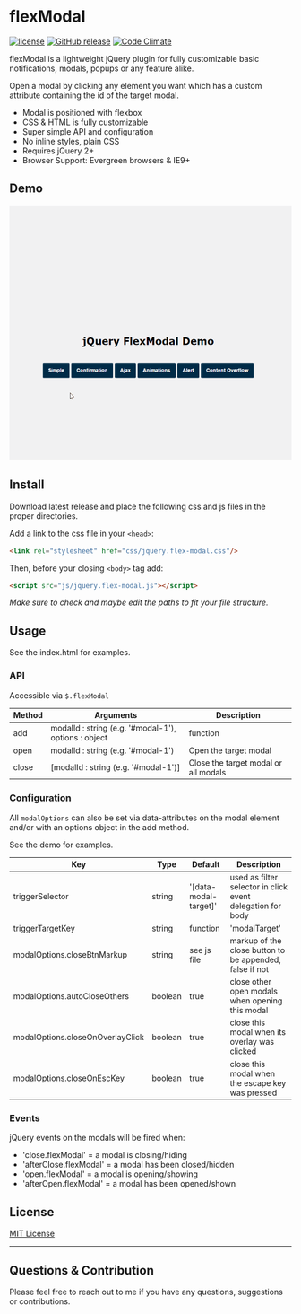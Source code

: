 # flexModal
[![license](https://img.shields.io/github/license/floriancapelle/jquery-flex-modal.svg?style=flat-square&maxAge=3600)](https://github.com/floriancapelle/jquery-flex-modal/blob/master/LICENSE)
[![GitHub release](https://img.shields.io/github/release/floriancapelle/jquery-flex-modal.svg?style=flat-square&maxAge=3600)](https://github.com/floriancapelle/jquery-flex-modal/releases)
[![Code Climate](https://codeclimate.com/github/floriancapelle/jquery-flex-modal/badges/gpa.svg)](https://codeclimate.com/github/floriancapelle/jquery-flex-modal)


flexModal is a lightweight jQuery plugin for fully customizable basic notifications, modals, popups or any feature alike.

Open a modal by clicking any element you want which has a custom attribute containing the id of the target modal.

- Modal is positioned with flexbox
- CSS & HTML is fully customizable
- Super simple API and configuration
- No inline styles, plain CSS
- Requires jQuery 2+
- Browser Support: Evergreen browsers & IE9+

## Demo

![jQuery FlexModal Demo](https://raw.githubusercontent.com/floriancapelle/jquery-flex-modal/master/demo.gif)

## Install

Download latest release and place the following css and js files in the proper directories.

Add a link to the css file in your `<head>`:
```html
<link rel="stylesheet" href="css/jquery.flex-modal.css"/>
```

Then, before your closing ```<body>``` tag add:
```html
<script src="js/jquery.flex-modal.js"></script>
```

*Make sure to check and maybe edit the paths to fit your file structure.*

## Usage

See the index.html for examples.

### API

Accessible via `$.flexModal`

Method | Arguments | Description
------ | -------- | -----------
add | modalId : string (e.g. '#modal-1'), options : object|function | Add/Prepare the target modal. You may supply a callback function or an object for this modal only.
open | modalId : string (e.g. '#modal-1') | Open the target modal
close | [modalId : string (e.g. '#modal-1')] | Close the target modal or all modals

### Configuration

All `modalOptions` can also be set via data-attributes on the modal element and/or with an options object in the add method.

See the demo for examples.

Key | Type | Default | Description
------ | ---- | ------- | -----------
triggerSelector | string | '[data-modal-target]' | used as filter selector in click event delegation for body
triggerTargetKey | string|function | 'modalTarget' | data object key containing modal id on trigger element. Or use function (context is trigger element and param is event object)
modalOptions.closeBtnMarkup | string | see js file | markup of the close button to be appended, false if not
modalOptions.autoCloseOthers | boolean | true | close other open modals when opening this modal
modalOptions.closeOnOverlayClick | boolean | true | close this modal when its overlay was clicked
modalOptions.closeOnEscKey | boolean | true | close this modal when the escape key was pressed

### Events

jQuery events on the modals will be fired when:
- 'close.flexModal' = a modal is closing/hiding
- 'afterClose.flexModal' = a modal has been closed/hidden
- 'open.flexModal' = a modal is opening/showing 
- 'afterOpen.flexModal' = a modal has been opened/shown

## License

[MIT License](https://github.com/floriancapelle/jquery-flex-modal/blob/master/LICENSE)

------------------

## Questions & Contribution
Please feel free to reach out to me if you have any questions, suggestions or contributions.
